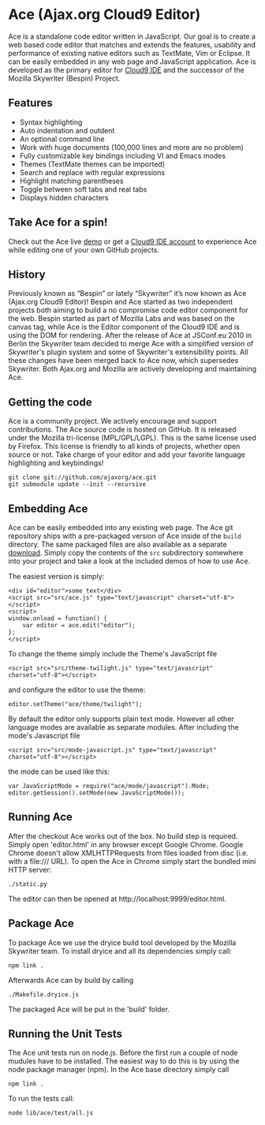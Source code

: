 Ace (Ajax.org Cloud9 Editor)
============================

Ace is a standalone code editor written in JavaScript. Our goal is to create a web based code editor that matches and extends the features, usability and performance of existing native editors such as TextMate, Vim or Eclipse. It can be easily embedded in any web page and JavaScript application. Ace is developed as the primary editor for [Cloud9 IDE](http://www.cloud9ide.com/) and the successor of the Mozilla Skywriter (Bespin) Project.

Features
--------

* Syntax highlighting
* Auto indentation and outdent
* An optional command line
* Work with huge documents (100,000 lines and more are no problem)
* Fully customizable key bindings including VI and Emacs modes
* Themes (TextMate themes can be imported)
* Search and replace with regular expressions
* Highlight matching parentheses
* Toggle between soft tabs and real tabs
* Displays hidden characters

Take Ace for a spin!
--------------------

Check out the Ace live [demo](http://ajaxorg.github.com/ace/build/editor.html) or get a [Cloud9 IDE account](http://run.cloud9ide.com) to experience Ace while editing one of your own GitHub projects.

History
-------

Previously known as “Bespin” or lately “Skywriter” it’s now known as Ace (Ajax.org Cloud9 Editor)! Bespin and Ace started as two independent projects both aiming to build a no compromise code editor component for the web. Bespin started as part of Mozilla Labs and was based on the canvas tag, while Ace is the Editor component of the Cloud9 IDE and is using the DOM for rendering. After the release of Ace at JSConf.eu 2010 in Berlin the Skywriter team decided to merge Ace with a simplified version of Skywriter's plugin system and some of Skywriter's extensibility points. All these changes have been merged back to Ace now, which supersedes Skywriter. Both Ajax.org and Mozilla are actively developing and maintaining Ace.

Getting the code
----------------

Ace is a community project. We actively encourage and support contributions. The Ace source code is hosted on GitHub. It is released under the Mozilla tri-license (MPL/GPL/LGPL). This is the same license used by Firefox. This license is friendly to all kinds of projects, whether open source or not. Take charge of your editor and add your favorite language highlighting and keybindings!

    git clone git://github.com/ajaxorg/ace.git
    git submodule update --init --recursive

Embedding Ace
-------------

Ace can be easily embedded into any existing web page. The Ace git repository ships with a pre-packaged version of Ace inside of the `build` directory. The same packaged files are also available as a separate [download](https://github.com/ajaxorg/ace/downloads). Simply copy the contents of the `src` subdirectory somewhere into your project and take a look at the included demos of how to use Ace.

The easiest version is simply:

    <div id="editor">some text</div>
    <script src="src/ace.js" type="text/javascript" charset="utf-8"></script>
    <script>
    window.onload = function() {
        var editor = ace.edit("editor");
    };
    </script>
    
To change the theme simply include the Theme's JavaScript file

    <script src="src/theme-twilight.js" type="text/javascript" charset="utf-8"></script>
    
and configure the editor to use the theme:

    editor.setTheme("ace/theme/twilight");
    
By default the editor only supports plain text mode. However all other language modes are available as separate modules. After including the mode's Javascript file

    <script src="src/mode-javascript.js" type="text/javascript" charset="utf-8"></script>
    
the mode can be used like this:

    var JavaScriptMode = require("ace/mode/javascript").Mode;
    editor.getSession().setMode(new JavaScriptMode());

Running Ace
-----------

After the checkout Ace works out of the box. No build step is required. Simply open 'editor.html' in any browser except Google Chrome. Google Chrome doesn't allow XMLHTTPRequests from files loaded from disc (i.e. with a file:/// URL). To open the Ace in Chrome simply start the bundled mini HTTP server:

    ./static.py

The editor can then be opened at http://localhost:9999/editor.html.

Package Ace
-----------

To package Ace we use the dryice build tool developed by the Mozilla Skywriter team. To install dryice and all its dependencies simply call:

    npm link .

Afterwards Ace can by build by calling

    ./Makefile.dryice.js

The packaged Ace will be put in the 'build' folder.

Running the Unit Tests
----------------------

The Ace unit tests run on node.js. Before the first run a couple of node mudules have to be installed. The easiest way to do this is by using the node package manager (npm). In the Ace base directory simply call

    npm link .

To run the tests call:

    node lib/ace/test/all.js

